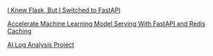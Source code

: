 [I Knew Flask, But I Switched to FastAPI](https://medium.com/@gentroyal/i-knew-flask-but-i-switched-to-fastapi-and-yes-it-hurt-a-little-97652d4076ca)

[Accelerate Machine Learning Model Serving With FastAPI and Redis Caching](https://www.analyticsvidhya.com/blog/2025/06/ml-model-serving/)

[AI Log Analysis Project](https://github.com/nthanhdo2610/ai-log-analysis)
